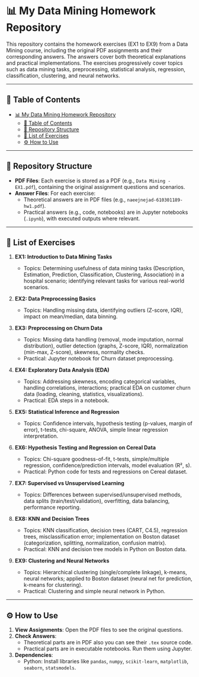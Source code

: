 # 📊 My Data Mining Homework Repository
This repository contains the homework exercises (EX1 to EX9) from a Data Mining course, including the original PDF assignments and their corresponding answers. The answers cover both theoretical explanations and practical implementations. The exercises progressively cover topics such as data mining tasks, preprocessing, statistical analysis, regression, classification, clustering, and neural networks.

---

## 📑 Table of Contents
- [📊 My Data Mining Homework Repository](#-my-data-mining-homework-repository)
  - [📑 Table of Contents](#-table-of-contents)
  - [📂 Repository Structure](#-repository-structure)
  - [📝 List of Exercises](#-list-of-exercises)
  - [⚙ How to Use](#-how-to-use)

---

## 📂 Repository Structure
- **PDF Files**: Each exercise is stored as a PDF (e.g., `Data Mining - EX1.pdf`), containing the original assignment questions and scenarios.
- **Answer Files**: For each exercise:
  - Theoretical answers are in PDF files (e.g., `naeejnejad-610301189-hw1.pdf`).
  - Practical answers (e.g., code, notebooks) are in Jupyter notebooks (`.ipynb`), with executed outputs where relevant.

---

## 📝 List of Exercises
1. **EX1: Introduction to Data Mining Tasks**  
   - Topics: Determining usefulness of data mining tasks (Description, Estimation, Prediction, Classification, Clustering, Association) in a hospital scenario; identifying relevant tasks for various real-world scenarios.  

2. **EX2: Data Preprocessing Basics**  
   - Topics: Handling missing data, identifying outliers (Z-score, IQR), impact on mean/median, data binning.  

3. **EX3: Preprocessing on Churn Data**  
   - Topics: Missing data handling (removal, mode imputation, normal distribution), outlier detection (graphs, Z-score, IQR), normalization (min-max, Z-score), skewness, normality checks.  
   - Practical: Jupyter notebook for Churn dataset preprocessing.  

4. **EX4: Exploratory Data Analysis (EDA)**  
   - Topics: Addressing skewness, encoding categorical variables, handling correlations, interactions; practical EDA on customer churn data (loading, cleaning, statistics, visualizations).  
   - Practical: EDA steps in a notebook.  

5. **EX5: Statistical Inference and Regression**  
   - Topics: Confidence intervals, hypothesis testing (p-values, margin of error), t-tests, chi-square, ANOVA, simple linear regression interpretation.  

6. **EX6: Hypothesis Testing and Regression on Cereal Data**  
   - Topics: Chi-square goodness-of-fit, t-tests, simple/multiple regression, confidence/prediction intervals, model evaluation (R², s).  
   - Practical: Python code for tests and regressions on Cereal dataset.  

7. **EX7: Supervised vs Unsupervised Learning**  
   - Topics: Differences between supervised/unsupervised methods, data splits (train/test/validation), overfitting, data balancing, performance reporting.  

8. **EX8: KNN and Decision Trees**  
   - Topics: KNN classification, decision trees (CART, C4.5), regression trees, misclassification error; implementation on Boston dataset (categorization, splitting, normalization, confusion matrix).  
   - Practical: KNN and decision tree models in Python on Boston data.  

9. **EX9: Clustering and Neural Networks**  
   - Topics: Hierarchical clustering (single/complete linkage), k-means, neural networks; applied to Boston dataset (neural net for prediction, k-means for clustering).  
   - Practical: Clustering and simple neural network in Python.  

---

## ⚙ How to Use
1. **View Assignments**: Open the PDF files to see the original questions.
2. **Check Answers**: 
   - Theoretical parts are in PDF also you can see their `.tex` source code.
   - Practical parts are in executable notebooks. Run them using Jupyter.
3. **Dependencies**:
   - Python: Install libraries like `pandas`, `numpy`, `scikit-learn`, `matplotlib`, `seaborn`, `statsmodels`.
